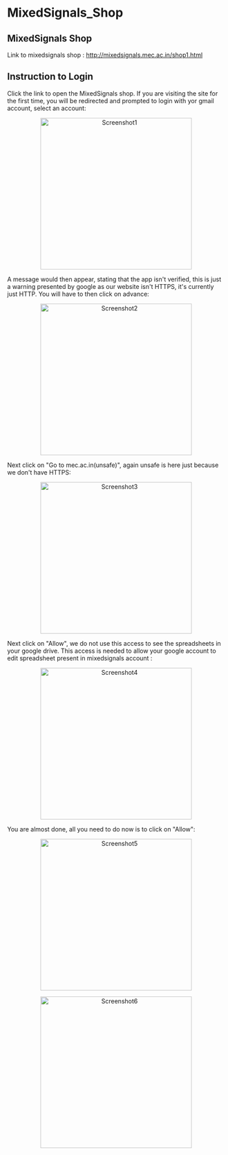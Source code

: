 # MixedSignals_Shop
## MixedSignals Shop 
Link to mixedsignals shop : http://mixedsignals.mec.ac.in/shop1.html

## Instruction to Login 
Click the link to open the MixedSignals shop. If you are visiting the site for the first time, you will be redirected and prompted to login with yor gmail account, select an account:
<p align="center">
  <img src="https://github.com/KurienEapen/MixedSignals_Shop/blob/master/MS%20Screeenshots/1.jpg" width="350" alt="Screenshot1">
</p>

A message would then appear, stating that the app isn't verified, this is just a warning presented by google as our website isn't HTTPS, it's currently just HTTP. You will have to then click on advance: 
<p align="center">
  <img src="https://github.com/KurienEapen/MixedSignals_Shop/blob/master/MS%20Screeenshots/2.jpg" width="350" alt="Screenshot2">
</p>

Next click on "Go to mec.ac.in(unsafe)", again unsafe is here just because we don't have HTTPS:
<p align="center">
  <img src="https://github.com/KurienEapen/MixedSignals_Shop/blob/master/MS%20Screeenshots/3.jpg" width="350" alt="Screenshot3">
</p>


Next click on "Allow", we do not use this access to see the spreadsheets in your google drive. This access is needed to allow your google account to edit spreadsheet present in mixedsignals account :   
<p align="center">
  <img src="https://github.com/KurienEapen/MixedSignals_Shop/blob/master/MS%20Screeenshots/4.jpg" width="350" alt="Screenshot4">
</p>

You are almost done, all you need to do now is to click on "Allow":
<p align="center">
  <img src="https://github.com/KurienEapen/MixedSignals_Shop/blob/master/MS%20Screeenshots/5.jpg" width="350" alt="Screenshot5">
</p>
<p align="center">
  <img src="https://github.com/KurienEapen/MixedSignals_Shop/blob/master/MS%20Screeenshots/6.jpg" width="350" alt="Screenshot6">
</p>
